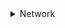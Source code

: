 <details>
  <summary>Network</summary>
  
- [OSI 7 계층](#OSI-7-계층)
- [TCP와 UDP](#TCP와-UDP)
- [TCP/IP](#TCP-IP)

  
  
  
  
### OSI 7 계층
- 네트워크에서 통신이 일어나는 과정을 7단계로 나눈 것
- 국제표준화기구(ISO)에서 네트워크 간 호환을 위해 표준 네트워크 모델로 만든 것


OSI 7단계로 정의한 이유는 통신이 일어나는 과정을 단계별로 파악하기 위해서 + 통신 과정 중 특정한 곳에 이상이 생기면 다른 단계의 장비나 소프트웨어 등을 건드리지 않고 통신 장애를 일으킨 그 해당 단계에서 해결할 수 있기 때문임

![](https://velog.velcdn.com/images/posasac/post/68150101-52e4-4400-a5e5-a354472c6e2b/image.png)
![](https://velog.velcdn.com/images/posasac/post/fe9914d3-6098-4477-82e0-35ea10fab23c/image.png)

- OSI 7 계층은 물리, 데이터링크, 네트워크, 전송, 세션, 표현, 응용 계층으로 나뉨

- 전송 시 7계층(응용)에서 1계층(물리)으로까지 각각 층마다 인식할 수 있어야하는 헤더를 붙이고(캡슐화), 수신 시 1계층(물리)부터 7계층(응용)으로 헤더를 다 떼어냄(디캡슐화)
- 출발지에서 데이터가 전송될 때 헤더가 추가되는데 2계층(데이터링크)에서만 오류 제어를 위해 꼬리부분에 추가
- 1계층(물리)에서 1, 0의 전기적 신호가 되어 전송매체(동축 케이블, 광섬유 등)를 통해 전송됨
___
### 1계층 물리 계층(Physical Layer)
- 실제 장치를 연결하기 위한 **전기적** **물리적** 세부 사항을 정의한 계층

- 인터넷 케이블, 라우터, 스위치 등 전기적인 신호가 물리적 장치에 의해 왔다 갔다(통신)하는 계층 
- 이 계층은 단지 데이터를 **전달만** 할 뿐 송,수신하려는 데이터가 뭔지 어떤 에러가 있는지 전혀 신경쓰지 않고 단지 데이터를 전기적인 신호로 변환해 주고받을 수 있게 하는 기능만 할 뿐임(알고리즘, 오류제어 기능 X)
- 여기서 데이터는 0과 1의 비트열, 즉 ON, OFF의 전기적 신호 상태임

- 장비 : 케이블, 리피터, 허브
___

### 2계층 데이터 링크 계층(Data Link Layer)
- 장치 간 신호를 전달하는 물리 계층을 이용해 네트워크 상의 주변 장치들 간의 데이터를 전송하는 역할 

즉, 인접한 두 장치간 신뢰성 있는 정보 전송을 담당(Point-to-Point)함
- 물리 계층을 통해 송, 수신되는 정보의 오류와 흐름을 관리하여 안전한 정보의 전달이 가능하도록 도와주는 역할 

통신에서의 오류를 찾아주고 재전송 하는 기능을 가지고 있음
맥 주소(Mac Address)를 가지고 통신함
- 송, 수신을 주고받는 두 장치간 신뢰성 있는 전송을 보장하기 위한 계층임

주소 할당 : 물리 계층으로부터 받은 신호들이 네트워크 상의 장치에 올바르게 안착할 수 있게함
오류 감지 : 신호가 전달되는 동안 오류가 포함되는지 감지 오류가 있다면해당 데이터 폐기
- 단위 : 프레임(Frame)
- 장비 : 브리지, 스위치
___

### 3계층 네트워크 계층(Network Layer)
- 여러 노드를 거칠 때마다 경로를 찾아주는 역할을 함
- 중계 노드를 통해 전송하는 경우 어떻게 중계할 것인가 규정

라우팅 기능으로 최적의 경로 설정 
(라우팅 기능 : 데이터를 목적지까지 안전하고 빠르게 보냄)

- 다양한 길이의 데이터를 네트워크를 통해 전달하고, 그 과정에서 전송 계층이 요구하는 서비스 품질(Qos)을 제공하기 위한 기능적, 절차적 수단을 제공

경로를 선택하고 주소를 정하고 경로에 따라 패킷을 전달해 주는 것이 주 역할

컴퓨터에게 데이터를 전송할 주소를 가지고 있어서 통신이 가능(IP주소가 네트워크 계층의 헤더에 속함)

데이터를 연결하는 다른 네트워크를 통해 전달함해 인터넷이 가능하게 만드는 계층임

- 단위 : 패킷(Packet)
- 장비 : 라우터, L3 스위치

___
### 4계층 전송 계층(Transport Layer)
- 통신을 활성화하기 위한 계층

보통 TCP 프로토콜을 이용하며, 포트를 여어 응용프로그램들이 전송을 할 수 있게 함
만약, 데이터가 왔다면 4계층에서 해당 데이터를 하나로 통합해 5계층으로 전달

양 끝단의 사용자가 신뢰성 있는 데이터를 주고받게 하여 상위 계층이 데이터 전달의 유효성이나 효율성에는 신경쓰지 않게 해주는 계층
- **시퀀스 넘버기반**의 오류제어 방식 사용
- 종단 간(End-to-End) 통신을 다루는 최하위 계층으로 신뢰성 있고 효율적인 데이터 전송하며, 기능은 오류 검출 및 복구와 흐름제어, 중복 검사 등을 수행

- 데이터 전송을 위해 Port번호 사용(대표 프로토콜 TCP, UDP)
- 단위 : 세그먼트(Segment)
- 장비 : L4 스위치

___
### 5계층 세션 계층(Session Layer)
- 양 끝단의 응용 프로세스가 통신을 관리하는 방법을 제공하는 계층
- 통신 장치 간 상호작용 및 동기화 제공
- 연결 세션에서 데이터 교환과 에러 발생 시 복구 관리

이 계층의 프로토콜은 통신 연결이 손실되는 경우 연결 복구 시도가 가능하고 연결 시도 중 장시간 연결이 되지 않았다면 세션 계층의 프로토콜이 연결을 닫고 다시 연결을 시도함

- 전이중 통신, 반이중 통신 명령 중 하나를 제공하여 교환 메시지 스트림(Stream) 내에서 동기화 지점을 제동함
- 단위 : 데이터(Data) 또는 메세지(Message)

> 전이중 통신(Full Duplex)
: 두 대의 단말기가 데이터를 송, 수신하기 위해 각각 독립된 회선을 사용하는 통신 방식
: 전화망, 고속 데이터 통신 등
>
>반이중 통신(Half Duplex)
: 한쪽이 송신하는 동안 다른 쪽에서 수신하는 통신 방식으로, 전송 방향의 교체가 일어남
: 무전기 등 

___
### 6계층 표현 계층(Presentation Layer)
- 데이터를 어떻게 표현할지 정하는 역할
- 코드 간 번역을 담당
- 인코딩/디코딩, 압축/해제, 암호화/복호화 등의 역할을 수행
- 응용 프로그램이나 네트워크를 위해 데이터를 "표현"하는 것

ex) EDCDIC로 인코딩 된 문서를 ASCII로 바꿔주거나, 해당 데이터가 TEXT인지 그림인지, GIF인지 PNG인지 구분하는 것이 표현 계층의 역할

- 단위 : 데이터(Data)
___
### 7계층 응용 계층(Application Layer)
- 사용자와 가장 밀접한 계층으로 인터페이스 역할
- 응용 프로세스와 직접 관계하여 일반적인 응용 서비스를 수행

응용 계층은 최상위 계층으로 사용자에게 직접적으로 보이는 부분임
웹 상에서 웹 서버 및 웹 브라우저 상호 간 데이터 전송을 위한 프로토콜

- 단위 : 데이터(Data)
- 주요 프로토콜 : TELNET, FTP, SMTP, HTTP 등

___
### TCP와 UDP
  
![](https://velog.velcdn.com/images/posasac/post/3d7aea2b-d32c-47d0-af34-9cf682c191fb/image.png)

TCP와 UDP는 OSI 표준 모델과 TCP/IP 모델의 전송(Transport)계층에서 사용되는 프로토콜
>#### TCP/IP
- 데이터가 의도된 목적지에 닿을 수 있도록 보장하는 통신 규약
- 인터넷으로 디바이스를 연결하는 네트워크 프로토콜의 집합
- 인터넷의 기본 통신 언어
- TCP/IP를 사용하면 한 컴퓨터가 데이터 패킷을 컴파일하고 올바른 위치로 전송하여 인터넷을 통해 다른 컴퓨터와 통신할 수 있음


TCP와 UDP는 포트 번호를 이용해 주소를 지정하는 것과 데이터 오류 검사를 위한 체크섬이 존재한다는 두 가지의 공통점을 가지고 있지만,
**정확성**(TCP)을 추구할지 **신속성**(UDP)을 추구할지 구분하여 나뉨


데이터를 중요하게 생각 해 확실히 주고받고 싶을 때는 `TCP`를 사용
TCP는 통신할 컴퓨터끼리 "보냈다" "받았다"라고 서로 확인 메세지를 보내면서 데이터를 주고받아 통신의 신뢰성을 높임
~~~
웹이나 메일, 파일 공유처럼 데이터를 누락시키고 싶지 않을 때 TCP사용
~~~

반대로 신뢰성보다는 일단 빨리 보내버리고 싶을 때는 `UDP`를 사용
UDP는 데이터를 보내기만 하면 그걸로 끝이니 신뢰성은 없지만 확인 응답과 같은 절차를 생략할 수 있어 통신의 신속성은 높음

~~~
인터넷 전화나 실시간 영화 스트리밍처럼 특히 속도를 필요호하는 서비스들이 UDP사용
~~~

> TCP와 UDP는 "포트 번호"로 컴퓨터 안의 어떤 서비스(애플리케이션)에게 데이터를 전달하면 좋은지를 식별함
>포트 번호는 "0~65536"(16비트)까지의 숫자로 되어 있고, 범위에 따라 용도가 정해져 있음
>
>- 0 ~ 1023(잘 알려진 포트 : well-known port) 웹 서버나 메일 서버 등과 같은 일반적인 서버 소프트웨어가 클라이언트의 서비스 요청을 대기할 때 용
>- 1024 ~ 49151(등록된 포트 : registered port) 제조 업체의 독자적인 서버 소프트웨어가 클라이언트의 서비스 요청을 대기할 때 사용
>- 49152 ~ 65535(동적 포트 : dynamic port) 서버가 클라이언트를 식별하기 위해 사용

___
### TCP
- 인터넷 상에서 데이터를 메세지의 형태로 보내기 위해 IP와 함꼐 사용하는 프로토콜

**TCP에서 자꾸 강조되는 내용은 데이터를 정확하고 안정적으로 전달할 수 있다는 것**

>근데 대체 어떻게 통신하길래 신뢰성이 있다는 거임??

![](https://velog.velcdn.com/images/posasac/post/2c1eaf51-7582-476c-8e8c-8f8a0735097c/image.png)

클라이언트가 연결을 요청(SYN 데이터 전송)하고 서버가 연결을 수락하면 통신 선로가 고정되고 모든 데이터는 고정된 통신 선로를 통해서 순차적으로 전달
(데잍터를 정확하고 안정적으로 전달할 수 있음)


위 그림처럼 TCP프로토콜은 신뢰성 있는 데이터 전송을 위해 확인 작업을 하는데 패킷을 성공적으로 전송하면 ACK라는 신호를 날리고 만약 ACK신호가 제 시간에 도착하지 않으면 TimeOut을 발생시켜 손실이 발생한 패킷을 다시 전송함 

> 이렇게 TCP는 데이터를 송신할때마다 확인 응답을 주고받는 절차가 있어서 통신의 신뢰성이 올라감

#### TCP의 단점
- 데이터를 보내기 전 반드시 연결이 형성되어야함
- 1:1 통신만 가능
- 고정된 통신 선로가 최단선(네트워크 길이)이 아닐 경우 상대적으로 UDP보다 데이터 전송 속도가 느림

> 저는 TCP를 정확한데 유도리 없는 타입이라 정의하겠습니다.

#### TCP의 특징
- 데이터 전송 순서를 보장함(데이터 순서 유지를 위해 각 바이트마다 번호 부여)
- 데이터 흐름 제어(수신자 버퍼 오버플로우 방지) 및 혼잡 제어(패킷 수가 과도하게 증가하는 현상 방지)
- 3-way handshaking과정을 통해 연결을 설정하고 4-way handshaking을 통해 연결을 해제

~~~
3-way handshake는 다음 글에서 자세하게 정리할 예정임
~~~
### UDP
- 전송 계층의 "비연결 지향적" 프로토콜
![](https://velog.velcdn.com/images/posasac/post/f6e01937-18a3-47be-9814-bdf18247f5da/image.png)

비연결 지향적 : 데이터를 주고받을 때 연결 절차를 거치지 않고 발신(송신)자가 일방적으로 데이터를 보내는 방식

연결 과정이 없어 TCP보다는 전송이 빠르지만 데이터 전달의 신뢰성은 떨어짐
>UDP는 전송에 할당되는 논리적인 경로가 없음
각각 패킷은 다른 경로로 전송되고 각각 독립적인 관계를 지님
이렇게 데이터를 서로 다른 경로로 독립적으로 처리하는 프로토콜을 UDP라고함

- UDP는 발신자가 데이터 패킷을 순차적으로 보내도 이 패킷들이 서로 다른 통신 선로를 통해 전달 될 수 있음


그래서 먼저 보낸 패킷이 느린 선로를 통해 전송되면 나중에 보낸 패킷보다 늦게 도착할 수 있고 최악의 경우 잘못된 선로로 전송되어 유실될 수도 있음

TCP와는 다르게 중간에 패킷이 유실되거나 변조가 되어도 재전송 X
> UDP는 좀 무책임한 친구라고 정의하겠습니다^__^

좀 더 설명하면, UDP는 연결을 설정하고 해제하는 과정이 없음
서로 다른 경로로 독립적으로 처리함에도 패킷에 순서를 부여하여 재조립하거나 흐름 제어, 혼잡 제어를 하지않아 속도가 빠르고 네트워크 부하가 적다는 장점이 있지만 데이터 전송의 신뢰성이 낮음 (연속성이 중요한 실시간 스트리밍에 좋다)


#### UDP의 단점
- 데이터의 신뢰성이 없음
- 의미있는 서버를 구축하려면 일일이 

#### UDP의 특징
- 패킷 관리가 필요함
- 데이터 재전송과 데이터 순서 유지를 위한 작업이 없음(신뢰성 X)
- 비연결형 서비스로 연결 없이 통신이 가능
___
### TCP와 UDP의 비교
1. 공통점
>포트 번호를 이용하여 주소를 지정
데이터 오류 검사를 위한 체크섬 존재

2. 차이점

||TCP|UDP|
|------|---|---|
|연결방식|연결형|비연결형|
|패킷 교환 방식|가상 회선 방식|데이터그램 방식|
|전송 순서|보장|보장 X|
|수신 여부 확인|확인|확인	X|
|통신 방식|1:1|1:1/1:N/N:N 모두 가능|
|신뢰성|높음|낮음|
|속도|느림|빠름|

___
  
### TCP IP
#### TCP 프로토콜
신뢰성 있고, 무결성을 보장하는 연결을 통해 데이터를 안전하게 전달해주는 전송 프로토콜
#### IP 프로토콜
패킷들을 가장 효율적인 방법으로 최종 목적지로 전송하기 위해 필요한 프로토콜
___
![](https://velog.velcdn.com/images/posasac/post/daadcace-ae6c-4a09-a914-89e423f0eba5/image.png)

#### TCP/IP의 4계층
>1계층 : 네트워크 인터페이스 계층(Network Interface)
>2계층 : 인터넷 계층(Internet)
>3계층 : 전송 계층(Transport)
>4계층 : 응용 계층(Application)
  
#### 송신 측
1. 전송 계층이 전송하려는 메시지를 여러개의 패킷으로 나눠 인터넷 계층으로 보낸다.(세그먼트 전송)

2. 인터넷 계층은 이 패킷(세그먼트)을 수신지 호스트까지 하나씩 전송한다.
3. IP프로토콜을 사용해 세그먼트에 IP헤더(수신지 호스트의 IP주소가 담겨있음)를 부착하여 패킷을 전송한다.
4. 중간 노드인 라우터가 IP주소를 기반으로 한 라우팅을 통해 수신지 호스트까지 전송한다.

#### 수신 측
1. 인터넷 계층에서 패킷 헤더의 IP를 읽고 자기에게 온 패킷이 맞으면 전송 계층으로 넘긴다.
2. 전송 계층에서는 세그먼트 헤더 정보를 읽고 수신한 패킷들을 재결합하여 메시지를 만들고, 메시지를 보낼 애플리케이션을 확인하여 전송한다.

TCP프로토콜이 모든 패킷들의 오류 여부를 확인하고 송신 호스트가 보낸 패킷을 순서대로 재결합할 수 있도록 전송 과정을 제어한다.
즉, 전송 계층은 패킷을 재결합한 메시지가 수신 호스트로 올바르게 전송될 수 있도록 보장하는 역할을한다.

정리하자면, 인터넷 계층은 IP주소로 수신지 호스트까지 패킷을 전송하는 역할만 하고, 모든 패킷이 재결합할 수 있도록 오류나 중복을 확인하는 것은 전송 계층이 한다.

>인터넷 계층은 IP프로토콜을 사용하여 각 패킷의 전송을 책임지고
전송 계층은 TCP프로토콜을  사용하여 전체 메시지의 전달을 책임진다.

___
</details>

